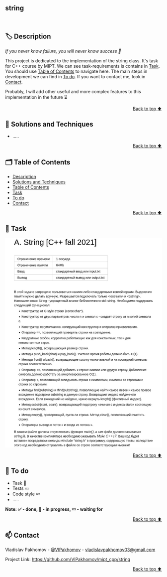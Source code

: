 ## string

<br/>

<a id="description"></a>
## 🏷️ Description

*If you never know failure, you will never know success 💫* </br>

This project is dedicated to the implementation of the string class. It's task for C++ course by MIPT. We can see task-requirements is contains in [Task](#task). You should use [Table of Contents](#️table_of_contents) to navigate here. The main steps in development we can find in [To do](#to_do). If you want to contact me, look in [Contact](#contact).<br/>

Probably, I will add other useful and more complex features to this implementation in the future ⌛ 

<p align="right"><a href="#string">Back to top ⬆️</a></p>

<a id="solutions_and_techniques"></a>
## 🎯 Solutions and Techniques

- .....

<p align="right"><a href="#string">Back to top ⬆️</a></p>

<a id="table_of_contents"></a>
## 🗂️ Table of Contents 
- [Description](#description)
- [Solutions and Techniques](#solutions_and_techniques)
- [Table of Contents](#️table_of_contents)
- [Task](#task)
- [To do](#to_do)
- [Contact](#contact)


<p align="right"><a href="#string">Back to top ⬆️</a></p>

<a id="task"></a>
## 📄 Task 

![task](TASK.jpg)


<p align="right"><a href="#string">Back to top ⬆️</a></p>

<a id="to_do"></a>
## 📌 To do 

- Task 🔄
- Tests 💤
- Code style 💤
- .....

**Note: ✅ - done, 🔄 - in progress, 💤 - waiting for** 

<p align="right"><a href="#string">Back to top ⬆️</a></p>


<a id="contact"></a>
## 📫 Contact  

Vladislav Pakhomov - [@VlPakhomov](https://t.me/VlPakhomov) - [vladislavpakhomov03@gmail.com](mailto:vladislavpakhomov03@gmail.com)

Project Link: https://github.com/VlPakhomov/mipt_cpp/string

<p align="right"><a href="#string">Back to top ⬆️</a></p>

